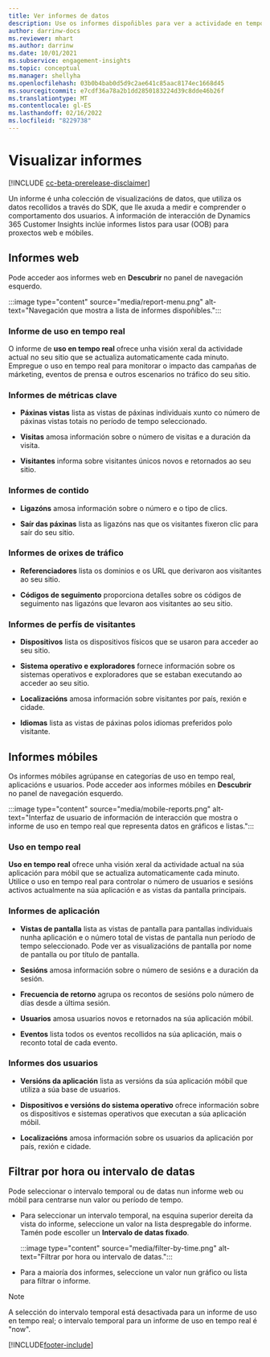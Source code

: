 ```yaml
---
title: Ver informes de datos
description: Use os informes dispoñibles para ver a actividade en tempo real no seu sitio.
author: darrinw-docs
ms.reviewer: mhart
ms.author: darrinw
ms.date: 10/01/2021
ms.subservice: engagement-insights
ms.topic: conceptual
ms.manager: shellyha
ms.openlocfilehash: 03b0b4bab0d5d9c2ae641c85aac8174ec1668d45
ms.sourcegitcommit: e7cdf36a78a2b1dd2850183224d39c8dde46b26f
ms.translationtype: MT
ms.contentlocale: gl-ES
ms.lasthandoff: 02/16/2022
ms.locfileid: "8229738"
---
```

# <a name="view-reports"></a>Visualizar informes

[!INCLUDE [cc-beta-prerelease-disclaimer](includes/cc-beta-prerelease-disclaimer.md)]

Un informe é unha colección de visualizacións de datos, que utiliza os datos recollidos a través do SDK, que lle axuda a medir e comprender o comportamento dos usuarios. A información de interacción de Dynamics 365 Customer Insights inclúe informes listos para usar (OOB) para proxectos web e móbiles.  

## <a name="web-reports"></a>Informes web

Pode acceder aos informes web en **Descubrir** no panel de navegación esquerdo.

:::image type="content" source="media/report-menu.png" alt-text="Navegación que mostra a lista de informes dispoñibles.":::

### <a name="real-time-usage-report"></a>Informe de uso en tempo real

O informe de **uso en tempo real** ofrece unha visión xeral da actividade actual no seu sitio que se actualiza automaticamente cada minuto. Empregue o uso en tempo real para monitorar o impacto das campañas de márketing, eventos de prensa e outros escenarios no tráfico do seu sitio.

### <a name="key-metrics-reports"></a>Informes de métricas clave

- **Páxinas vistas** lista as vistas de páxinas individuais xunto co número de páxinas vistas totais no período de tempo seleccionado.

- **Visitas** amosa información sobre o número de visitas e a duración da visita.

- **Visitantes** informa sobre visitantes únicos novos e retornados ao seu sitio.

### <a name="content-reports"></a>Informes de contido

- **Ligazóns** amosa información sobre o número e o tipo de clics.

- **Saír das páxinas** lista as ligazóns nas que os visitantes fixeron clic para saír do seu sitio.

### <a name="traffic-sources-reports"></a>Informes de orixes de tráfico

- **Referenciadores** lista os dominios e os URL que derivaron aos visitantes ao seu sitio.

- **Códigos de seguimento** proporciona detalles sobre os códigos de seguimento nas ligazóns que levaron aos visitantes ao seu sitio.

### <a name="visitor-profiles-reports"></a>Informes de perfís de visitantes

- **Dispositivos** lista os dispositivos físicos que se usaron para acceder ao seu sitio.

- **Sistema operativo e exploradores** fornece información sobre os sistemas operativos e exploradores que se estaban executando ao acceder ao seu sitio.

- **Localizacións** amosa información sobre visitantes por país, rexión e cidade.

- **Idiomas** lista as vistas de páxinas polos idiomas preferidos polo visitante.

## <a name="mobile-reports"></a>Informes móbiles

Os informes móbiles agrúpanse en categorías de uso en tempo real, aplicacións e usuarios. Pode acceder aos informes móbiles en **Descubrir** no panel de navegación esquerdo.   

:::image type="content" source="media/mobile-reports.png" alt-text="Interfaz de usuario de información de interacción que mostra o informe de uso en tempo real que representa datos en gráficos e listas.":::   

### <a name="real-time-usage"></a>Uso en tempo real

**Uso en tempo real** ofrece unha visión xeral da actividade actual na súa aplicación para móbil que se actualiza automaticamente cada minuto. Utilice o uso en tempo real para controlar o número de usuarios e sesións activos actualmente na súa aplicación e as vistas da pantalla principais.

### <a name="app-reports"></a>Informes de aplicación

- **Vistas de pantalla** lista as vistas de pantalla para pantallas individuais nunha aplicación e o número total de vistas de pantalla nun período de tempo seleccionado. Pode ver as visualizacións de pantalla por nome de pantalla ou por título de pantalla.

- **Sesións** amosa información sobre o número de sesións e a duración da sesión.

- **Frecuencia de retorno** agrupa os recontos de sesións polo número de días desde a última sesión.

- **Usuarios** amosa usuarios novos e retornados na súa aplicación móbil.

- **Eventos** lista todos os eventos recollidos na súa aplicación, mais o reconto total de cada evento.

### <a name="user-reports"></a>Informes dos usuarios

- **Versións da aplicación** lista as versións da súa aplicación móbil que utiliza a súa base de usuarios.

- **Dispositivos e versións do sistema operativo** ofrece información sobre os dispositivos e sistemas operativos que executan a súa aplicación móbil.

- **Localizacións** amosa información sobre os usuarios da aplicación por país, rexión e cidade.

## <a name="filter-by-time-or-date-range"></a>Filtrar por hora ou intervalo de datas

Pode seleccionar o intervalo temporal ou de datas nun informe web ou móbil para centrarse nun valor ou período de tempo. 

- Para seleccionar un intervalo temporal, na esquina superior dereita da vista do informe, seleccione un valor na lista despregable do informe. Tamén pode escoller un **Intervalo de datas fixado**. 

  :::image type="content" source="media/filter-by-time.png" alt-text="Filtrar por hora ou intervalo de datas.":::   

- Para a maioría dos informes, seleccione un valor nun gráfico ou lista para filtrar o informe.

> [!NOTE]
> A selección do intervalo temporal está desactivada para un informe de uso en tempo real; o intervalo temporal para un informe de uso en tempo real é "now".


[!INCLUDE[footer-include](../includes/footer-banner.md)]
